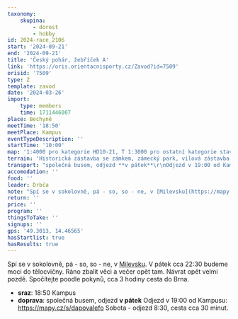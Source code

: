 ```yaml
---
taxonomy:
    skupina:
        - dorost
        - hobby
id: 2024-race_2106
start: '2024-09-21'
end: '2024-09-21'
title: 'Český pohár, žebříček A'
link: 'https://oris.orientacnisporty.cz/Zavod?id=7509'
orisid: '7509'
type: Z
template: zavod
date: '2024-03-26'
import:
    type: members
    time: 1711446007
place: Bechyně
meetTime: '18:50'
meetPlace: Kampus
eventTypeDescription: ''
startTime: '10:00'
map: '1:4000 pro kategorie HD10-21, T 1:3000 pro ostatní kategorie stav 8/2024, e=2m, ISSprOM 2019-2 Rev 6, autor Josef Sabol tisk na voděodolný materiál'
terrain: 'Historická zástavba se zámkem, zámecký park, vilová zástavba, lázeňský areál, uzavřené areály škol, sídliště, sportovní areál.'
transport: "společná busem, odjezd **v pátek**\r\nOdjezd v 19:00 od Kampusu: https://mapy.cz/s/dapovalefo\r\nSobota - odjezd 8:30, cesta cca 30 minut."
accomodation: ''
food: ''
leader: Drbča
note: "Spí se v sokolovně, pá - so, so - ne, v [Milevsku](https://mapy.cz/s/nokovukogo).\r\nV pátek cca 22:30 budeme moci do tělocvičny. Ráno zbalit věci a večer opět tam.\r\nNávrat opět velmi pozdě. Spočítejte poodle pokynů, cca 3 hodiny cesta do Brna."
return: ''
price: ''
program: ''
thingsToTake: ''
signups: ''
gps: '49.3013, 14.46565'
hasStartlist: true
hasResults: true
---
```


Spí se v sokolovně, pá - so, so - ne, v [Milevsku](https://mapy.cz/s/nokovukogo).
V pátek cca 22:30 budeme moci do tělocvičny. Ráno zbalit věci a večer opět tam.
Návrat opět velmi pozdě. Spočítejte poodle pokynů, cca 3 hodiny cesta do Brna.
* **sraz**: 18:50 Kampus
* **doprava**: společná busem, odjezd **v pátek**
Odjezd v 19:00 od Kampusu: https://mapy.cz/s/dapovalefo
Sobota - odjezd 8:30, cesta cca 30 minut.
